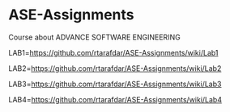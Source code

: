 # ASE-Assignments

Course about ADVANCE SOFTWARE ENGINEERING<br />

LAB1=https://github.com/rtarafdar/ASE-Assignments/wiki/Lab1

LAB2=https://github.com/rtarafdar/ASE-Assignments/wiki/Lab2

LAB3=https://github.com/rtarafdar/ASE-Assignments/wiki/Lab3

LAB4=https://github.com/rtarafdar/ASE-Assignments/wiki/Lab4
